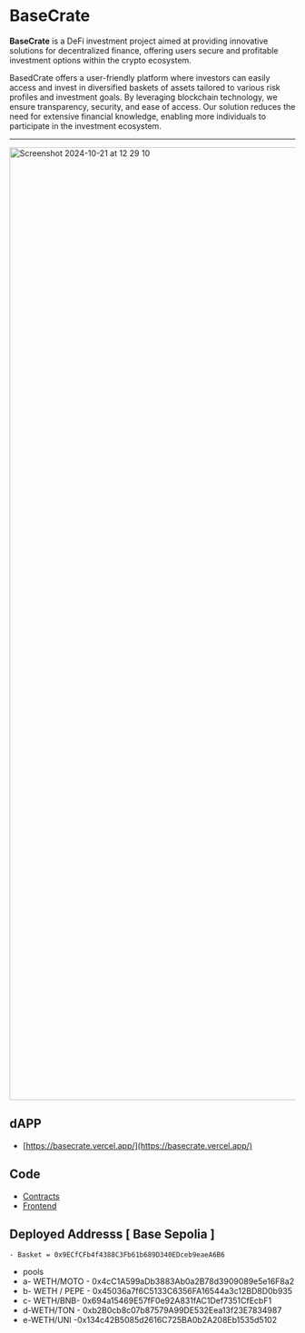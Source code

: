 # BaseCrate

**BaseCrate** is a DeFi investment project aimed at providing innovative solutions for decentralized finance, offering users secure and profitable investment options within the crypto ecosystem.

BasedCrate offers a user-friendly platform where investors can easily access and invest in diversified baskets of assets tailored to various risk profiles and investment goals. By leveraging blockchain technology, we ensure transparency, security, and ease of access. Our solution reduces the need for extensive financial knowledge, enabling more individuals to participate in the investment ecosystem.

---
<img width="1680" alt="Screenshot 2024-10-21 at 12 29 10" src="https://github.com/user-attachments/assets/90b72d02-22b5-479f-86f7-3afb7ce3edd7">

## dAPP

- [https://basecrate.vercel.app/](https://basecrate.vercel.app/)

## Code

- [Contracts](https://github.com/BaseCrate/frontend)  
- [Frontend](https://github.com/BaseCrate/basecrate-contracts)

## Deployed Addresss [ Base Sepolia ] 
    - Basket = 0x9ECfCFb4f4388C3Fb61b689D340EDceb9eaeA6B6
   - pools
   - a- WETH/MOTO - 0x4cC1A599aDb3883Ab0a2B78d3909089e5e16F8a2
   - b- WETH / PEPE -  0x45036a7f6C5133C6356FA16544a3c12BD8D0b935
   - c- WETH/BNB- 0x694a15469E57fF0e92A831fAC1Def7351CfEcbF1
   - d-WETH/TON - 0xb2B0cb8c07b87579A99DE532Eea13f23E7834987
   - e-WETH/UNI -0x134c42B5085d2616C725BA0b2A208Eb1535d5102
